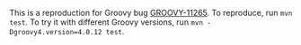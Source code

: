 This is a reproduction for Groovy bug [GROOVY-11265](https://issues.apache.org/jira/browse/GROOVY-11265).
To reproduce, run `mvn test`.
To try it with different Groovy versions, run `mvn -Dgroovy4.version=4.0.12 test`.
